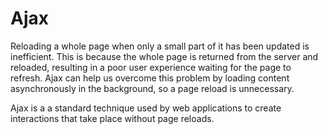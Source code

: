 # Ajax

Reloading a whole page when only a small part of it has been updated is inefficient. This is because the whole page is returned from the server and reloaded, resulting in a poor user experience waiting for the page to refresh. Ajax can help us overcome this problem by loading content asynchronously in the background, so a page reload is unnecessary.

Ajax is a a standard technique used by web applications to create interactions that take place without page reloads.




